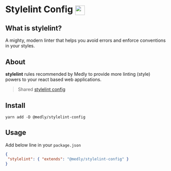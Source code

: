 # Stylelint Config <img style="vertical-align: middle; height: 30px" src="https://cdn.freebiesupply.com/logos/large/2x/stylelint-logo-png-transparent.png">

## What is stylelint?

A mighty, modern linter that helps you avoid errors and enforce conventions in your styles.

## About

**stylelint** rules recommended by Medly to provide more linting (style) powers to your react based web applications.

> Shared [stylelint config](https://stylelint.io/user-guide/configure/)

## Install

```shell
yarn add -D @medly/stylelint-config
```

## Usage

Add below line in your `package.json`

```json
{
 "stylelint": { "extends": "@medly/stylelint-config" }
}
```
